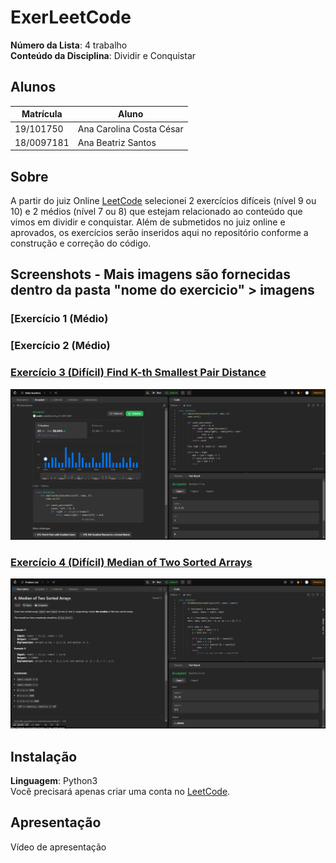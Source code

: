 # ExerLeetCode

**Número da Lista**: 4 trabalho<br>
**Conteúdo da Disciplina**: Dividir e Conquistar<br>

## Alunos
|Matrícula | Aluno |
| -- | -- |
| 19/101750   |  Ana Carolina Costa César |
| 18/0097181   |  Ana Beatriz Santos      |


## Sobre 
A partir do juiz Online [LeetCode](https://leetcode.com/) selecionei 2 exercícios difíceis (nível 9 ou 10) e 2 médios (nível 7 ou 8) que estejam relacionado ao conteúdo que vimos em dividir e conquistar. Além de submetidos no juiz online e aprovados, os exercícios serão inseridos aqui no repositório conforme a construção e correção do código.

## Screenshots - Mais imagens são fornecidas dentro da pasta "nome do exercicio" > imagens

### [Exercício 1 (Médio) 

### [Exercício 2 (Médio) 

### [Exercício 3 (Difícil) Find K-th Smallest Pair Distance](https://leetcode.com/problems/find-k-th-smallest-pair-distance/description)
![submission](Find%20K-th%20Smallest%20Pair%20Distance/images/submission.png)

### [Exercício 4 (Difícil) Median of Two Sorted Arrays](https://leetcode.com/problems/median-of-two-sorted-arrays/description/)
![submission](Median%20of%20Two%20Sorted%20Arrays/imagens/submission.png)
## Instalação 
**Linguagem**: Python3<br>
Você precisará apenas criar uma conta no [LeetCode](https://leetcode.com/).

## Apresentação
Vídeo de apresentação
